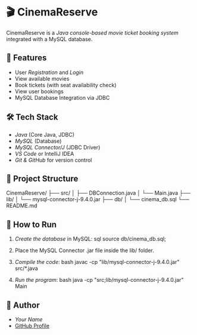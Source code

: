 # 🎬 CinemaReserve

CinemaReserve is a *Java console-based movie ticket booking system* integrated with a MySQL database.

## 📌 Features
- User *Registration* and *Login*
- View available movies
- Book tickets (with seat availability check)
- View user bookings
- MySQL Database Integration via JDBC

## 🛠️ Tech Stack
- *Java* (Core Java, JDBC)
- *MySQL* (Database)
- *MySQL Connector/J* (JDBC Driver)
- *VS Code* or IntelliJ IDEA
- *Git & GitHub* for version control

## 📂 Project Structure

CinemaReserve/
 ├── src/
 │    ├── DBConnection.java
 │    └── Main.java
 ├── lib/
 │    └── mysql-connector-j-9.4.0.jar
 ├── db/
 │    └── cinema_db.sql
 └── README.md


## 🚀 How to Run
1. *Create the database* in MySQL:
sql
source db/cinema_db.sql;

2. Place the MySQL Connector .jar file inside the lib/ folder.
3. *Compile the code*:
bash
javac -cp "lib/mysql-connector-j-9.4.0.jar" src/*.java

4. *Run the program*:
bash
java -cp "src;lib/mysql-connector-j-9.4.0.jar" Main


## 👤 Author
- *Your Name*  
- [GitHub Profile](https://github.com/prathameshBR)